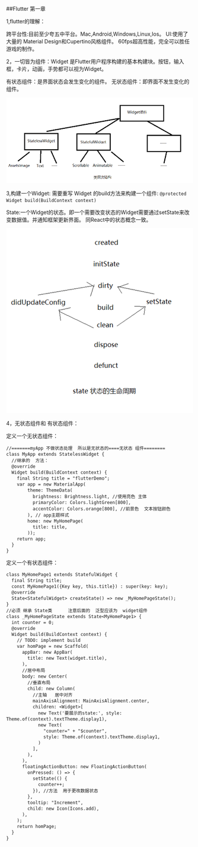 
##Flutter 第一章

1,flutter的理解：

跨平台性:目前至少夸五中平台。Mac,Android,Windows,Linux,Ios。
UI:使用了大量的 Material Design和Cupertino风格组件。
60fps超高性能，完全可以胜任游戏的制作。

2，一切皆为组件：Widget 是Flutter用户程序构建的基本构建块。按钮，输入框，卡片，动画，手势都可以视为Widget。

有状态组件：是界面状态会发生变化的组件。
无状态组件：即界面不发生变化的组件。

![img](./imgs/类层次结构.png)

3,构建一个Widget:
需要重写 Widget 的build方法来构建一个组件:
`@protected Widget build(BuildContext context)`

State:一个Widget的状态。即一个需要改变状态的Widget需要通过setState来改变数据值。并通知框架更新界面。
同React中的状态概念一致。

![img](./imgs/状态的生命周期.png)


4，无状态组件和 有状态组件：

定义一个无状态组件：
 ```
//=======myApp 不做状态处理  所以是无状态的====无状态 组件========
 class MyApp extends StatelessWidget {
   //继承的  方法：
   @override
   Widget build(BuildContext context) {
     final String title = "flutterDemo";
     var app = new MaterialApp(
         theme: ThemeData(
           brightness: Brightness.light, //使用亮色 主体
           primaryColor: Colors.lightGreen[800],
           accentColor: Colors.orange[800], //前景色  文本按钮颜色
         ), // app主题样式
         home: new MyHomePage(
           title: title,
         ));
     return app;
   }
 } 
```
 
定义一个有状态组件：
 
 ```//有状态  需要变化   继承自 StatefulWidget
 class MyHomePage1 extends StatefulWidget {
   final String title;
   const MyHomePage1({Key key, this.title}) : super(key: key);
   @override
   State<StatefulWidget> createState() => new _MyHomePageState();
 }
 //必须 继承 State类      注意后面的  泛型应该为  widget组件
 class _MyHomePageState extends State<MyHomePage1> {
   int counter = 0;
   @override
   Widget build(BuildContext context) {
     // TODO: implement build
     var homPage = new Scaffold(
       appBar: new AppBar(
         title: new Text(widget.title),
       ),
       //居中布局
       body: new Center(
         //垂直布局
         child: new Column(
           //主轴   居中对齐
           mainAxisAlignment: MainAxisAlignment.center,
           children: <Widget>[
             new Text('要展示的state:', style: Theme.of(context).textTheme.display1),
             new Text(
               "counter=" + "$counter",
               style: Theme.of(context).textTheme.display1,
             )
           ],
         ),
       ),
       floatingActionButton: new FloatingActionButton(
         onPressed: () => {
           setState(() {
             counter++;
           }), //方法  用于更改数据状态
         },
         tooltip: "Increment",
         child: new Icon(Icons.add),
       ),
     );
     return homPage;
   }
 }
```
 
















